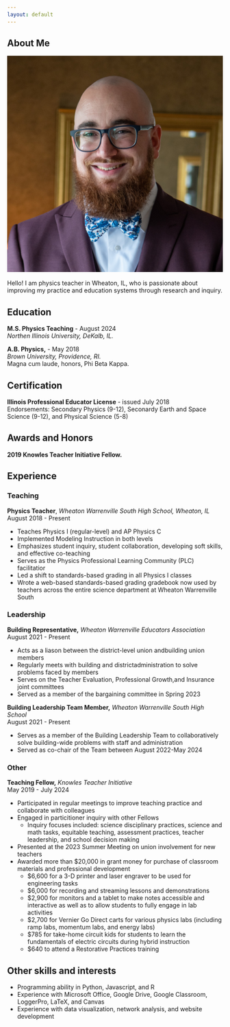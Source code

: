 ```yaml
---
layout: default
---
```


## About Me

<img class="profile-picture" src="0170.jpg">

Hello! I am physics teacher in Wheaton, IL, who is passionate about improving my practice and education systems through research and inquiry.

## Education

**M.S. Physics Teaching** - August 2024\
*Northen Illinois University, DeKalb, IL.*

**A.B. Physics,** - May 2018\
*Brown University, Providence, RI.*\
Magna cum laude, honors, Phi Beta Kappa.

## Certification

**Illinois Professional Educator License** - issued July 2018\
Endorsements: Secondary Physics (9-12), Seconardy Earth and Space Science (9-12), and Physical Science (5-8)

## Awards and Honors

**2019 Knowles Teacher Initiative Fellow.**

## Experience
### Teaching
**Physics Teacher**, *Wheaton Warrenville South High School, Wheaton, IL* \
August 2018 - Present
- Teaches Physics I (regular-level) and AP Physics C
- Implemented Modeling Instruction in both levels
- Emphasizes student inquiry, student collaboration, developing soft skills, and effective co-teaching
- Serves as the Physics Professional Learning Community (PLC) facilitatior
- Led a shift to standards-based grading in all Physics I classes
- Wrote a web-based standards-based grading gradebook now used by teachers across the entire science department at Wheaton Warrenville South

### Leadership
**Building Representative,** *Wheaton Warrenville Educators Association*\
August 2021 - Present
- Acts as a liason between the district-level union andbuilding union members
- Regularly meets with building and districtadministration to solve problems faced by members
- Serves on the Teacher Evaluation, Professional Growth,and Insurance joint committees
- Served as a member of the bargaining committee in Spring 2023

**Building Leadership Team Member,** *Wheaton Warrenville South High School*\
August 2021 - Present
- Serves as a member of the Building Leadership Team to collaboratively solve building-wide problems with staff and administration
- Served as co-chair of the Team between August 2022-May 2024

### Other
**Teaching Fellow,** *Knowles Teacher Initiative*\
May 2019 - July 2024
- Participated in regular meetings to improve teaching practice and collaborate with colleagues
- Engaged in particitioner inquiry with other Fellows
    - Inquiry focuses included: science disciplinary practices, science and math tasks, equitable teaching, assessment practices, teacher leadership, and school decision making
- Presented at the 2023 Summer Meeting on union involvement for new teachers
- Awarded more than $20,000 in grant money for purchase of classroom materials and professional development
    - $6,600 for a 3-D printer and laser engraver to be used for engineering tasks
    - $6,000 for recording and streaming lessons and demonstrations
    - $2,900 for monitors and a tablet to make notes accessible and interactive as well as to allow students to fully engage in lab activities
    - $2,700 for Vernier Go Direct carts for various physics labs (including ramp labs, momentum labs, and energy labs)
    - $785 for take-home circuit kids for students to learn the fundamentals of electric circuits during hybrid instruction
    - $640 to attend a Restorative Practices training

## Other skills and interests
 - Programming ability in Python, Javascript, and R
 - Experience with Microsoft Office, Google Drive, Google Classroom, LoggerPro, LaTeX, and Canvas
 - Experience with data visualization, network analysis, and website development